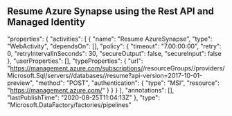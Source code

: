 ## Resume Azure Synapse using the Rest API and Managed Identity 

"properties": {
        "activities": [
            {
                "name": "Resume AzureSynapse",
                "type": "WebActivity",
                "dependsOn": [],
                "policy": {
                    "timeout": "7.00:00:00",
                    "retry": 0,
                    "retryIntervalInSeconds": 30,
                    "secureOutput": false,
                    "secureInput": false
                },
                "userProperties": [],
                "typeProperties": {
                    "url": "https://management.azure.com/subscriptions/<add your subscription ID>/resourceGroups/<add your resource group>/providers/Microsoft.Sql/servers/<add your server>/databases/<add your database>/resume?api-version=2017-10-01-preview",
                    "method": "POST",
                    "authentication": {
                        "type": "MSI",
                        "resource": "https://management.azure.com/"
                    }
                }
            }
        ],
        "annotations": [],
        "lastPublishTime": "2020-08-25T11:04:13Z"
    },
    "type": "Microsoft.DataFactory/factories/pipelines"
